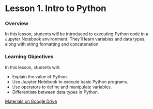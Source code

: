 # Lesson 1. Intro to Python

### Overview
In this lesson, students will be introduced to executing Python code in a Jupyter Notebook environment. They’ll learn variables and data types, along with string formatting and concatenation.

### Learning Objectives
In this lesson, students will:
* Explain the value of Python.
* Use Jupyter Notebook to execute basic Python programs.
* Use operators to define and manipulate variables.
* Differentiate between data types in Python.


[Materials on Google Drive](https://drive.google.com/drive/folders/1R9z46njAaOQbohFG3eb--FlA2VmLLXJO?usp=sharing)
